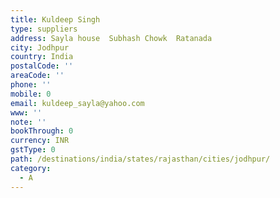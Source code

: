 ```yaml
---
title: Kuldeep Singh
type: suppliers
address: Sayla house  Subhash Chowk  Ratanada
city: Jodhpur
country: India
postalCode: ''
areaCode: ''
phone: ''
mobile: 0
email: kuldeep_sayla@yahoo.com
www: ''
note: ''
bookThrough: 0
currency: INR
gstType: 0
path: /destinations/india/states/rajasthan/cities/jodhpur/
category:
  - A
---
```


